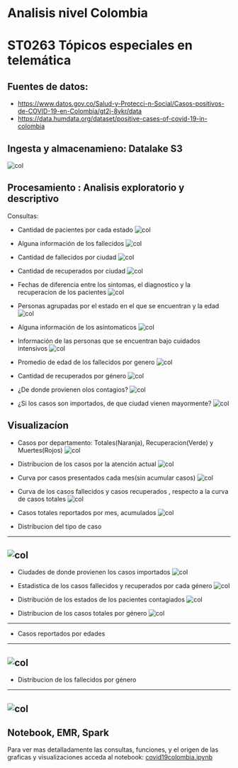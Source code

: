 # Analisis nivel Colombia
# ST0263 Tópicos especiales en telemática


## Fuentes de datos:

* https://www.datos.gov.co/Salud-y-Protecci-n-Social/Casos-positivos-de-COVID-19-en-Colombia/gt2j-8ykr/data
* https://data.humdata.org/dataset/positive-cases-of-covid-19-in-colombia

## Ingesta y almacenamieno: Datalake S3
  ![col](images/co1.png)
  
## Procesamiento : Analisis exploratorio y descriptivo
  
  Consultas:
  
  * Cantidad de pacientes por cada estado
  ![col](images/c1.PNG)
  
  * Alguna información de los fallecidos
  ![col](images/c2.PNG)
  
  * Cantidad de fallecidos por ciudad
  ![col](images/c3.PNG)
  
  * Cantidad de recuperados por ciudad
  ![col](images/c4.PNG)
  
  * Fechas de diferencia entre los sintomas, el diagnostico y la recuperacion de los pacientes
  ![col](images/c5.PNG)
  
  * Personas agrupadas por el estado en el que se encuentran y la edad
  ![col](images/c6.PNG)
  
  * Alguna información de los asíntomaticos
  ![col](images/c7.PNG)
  
  * Información de las personas que se encuentran bajo cuidados intensivos
  ![col](images/c8.PNG)
  
  * Promedio de edad de los fallecidos por genero
  ![col](images/c9.PNG)
  
  * Cantidad de recuperados por género
  ![col](images/c10.PNG)
  
  * ¿De donde provienen olos contagios?
  ![col](images/c11.PNG)
  
  * ¿Si los casos son importados, de que ciudad vienen mayormente?
  ![col](images/c12.PNG)
  
## Visualizacíon 

* Casos por departamento: Totales(Naranja), Recuperacion(Verde) y Muertes(Rojos)
![col](images/co3.png)

* Distribucion de los casos por la atención actual
![col](images/co6.png)  

* Curva por casos presentados cada mes(sin acumular casos)
![col](images/co7.png)

* Curva de los casos fallecidos y casos recuperados , respecto a la curva de casos totales
![col](images/co8.png)

* Casos totales reportados por mes, acumulados
![col](images/co9.png)

* Distribucion del tipo de caso
-------------------------------------
![col](images/co11.png)
-------------------------------------

* Ciudades de donde provienen los casos importados 
![col](images/co12.png)

* Estadistica de los casos fallecidos y recuperados por cada género
![col](images/co13.png)

* Distribución de los estados de los pacientes contagiados
![col](images/co14.png)

* Distribucion de los casos totales por género
![col](images/co5.png)
------------------------------------------
* Casos reportados por edades
------------------------------------------
![col](images/co10.png)
------------------------------------------

* Distribucion de los fallecidos por género
------------------------------------------
![col](images/co4.png)
------------------------------------------
## Notebook, EMR, Spark

Para ver mas detalladamente las consultas, funciones, y el origen de las graficas y visualizaciones acceda al notebook:
[covid19colombia.ipynb](covid19colombia.ipynb)
